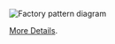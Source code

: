 ![Factory pattern diagram](https://refactoring.guru/images/patterns/diagrams/adapter/structure-object-adapter.png)

[More Details](https://refactoring.guru/uk/design-patterns/adapter).
